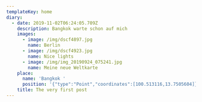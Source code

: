 ```yaml
---
templateKey: home
diary:
  - date: 2019-11-02T06:24:05.709Z
    description: Bangkok warte schon auf mich
    images:
      - image: /img/dscf4897.jpg
        name: Berlin
      - image: /img/dscf4923.jpg
        name: Nice lights
      - image: /img/img_20190924_075241.jpg
        name: Meine neue Weltkarte
    place:
      name: 'Bangkok '
      position: '{"type":"Point","coordinates":[100.513116,13.7505604]}'
    title: The very first post
---
```


